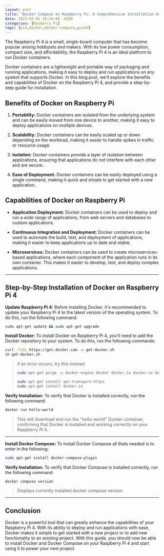 ```yaml
---
layout: post
title: "Docker Compose on Raspberry Pi: A Comprehensive Installation Guide"
date: 2023-02-01 16:24:00 -0100
categories: [Rasberry Pi]
tags: [pi4,docker,docker-compose,guide]
---
```


The Raspberry Pi 4 is a small, single-board computer that has become popular among hobbyists and makers. With its low power consumption, compact size, and affordability, the Raspberry Pi 4 is an ideal platform to run Docker containers. 

Docker containers are a lightweight and portable way of packaging and running applications, making it easy to deploy and run applications on any system that supports Docker. In this blog post, we'll explore the benefits and capabilities of Docker on the Raspberry Pi 4, and provide a step-by-step guide for installation.

## Benefits of Docker on Raspberry Pi

1. **Portability:** Docker containers are isolated from the underlying system and can be easily moved from one device to another, making it easy to deploy applications on multiple devices.

2. **Scalability:** Docker containers can be easily scaled up or down depending on the workload, making it easier to handle spikes in traffic or resource usage.

3. **Isolation:** Docker containers provide a layer of isolation between applications, ensuring that applications do not interfere with each other and are secure.

4. **Ease of Deployment:** Docker containers can be easily deployed using a single command, making it quick and simple to get started with a new application.

## Capabilities of Docker on Raspberry Pi

*  **Application Deployment:** Docker containers can be used to deploy and run a wide range of applications, from web servers and databases to custom applications.

* **Continuous Integration and Deployment:** Docker containers can be used to automate the build, test, and deployment of applications, making it easier to keep applications up to date and stable.

* **Microservices:** Docker containers can be used to create microservices-based applications, where each component of the application runs in its own container. This makes it easier to develop, test, and deploy complex applications.

---

## Step-by-Step Installation of Docker on Raspberry Pi 4

**Update Raspberry Pi 4:** Before installing Docker, it's recommended to update your Raspberry Pi 4 to the latest version of the operating system. To do this, run the following command:
```bash
sudo apt-get update && sudo apt-get upgrade
```
**Install Docker:** To install Docker on Raspberry Pi 4, you'll need to add the Docker repository to your system. To do this, run the following commands:
```bash
curl -fsSL https://get.docker.com -o get-docker.sh
sh get-docker.sh
```
>if an error occurs, try this instead:
>```bash
>sudo apt-get purge -y docker-engine docker docker.io docker-ce docker-ce-cli
>```
>```bash
>sudo apt-get install apt-transport-https
>sudo apt-get install docker.io
>```

**Verify Installation:** To verify that Docker is installed correctly, run the following command:
```bash
docker run hello-world
```
>This will download and run the "hello-world" Docker container, confirming that Docker is installed and working correctly on your Raspberry Pi 4.

---

**Install Docker Compose:** To install Docker Compose all thats needed is to enter in the following:
```bash
sudo apt-get install docker-compose-plugin
```

**Verify Installation:** To verify that Docker Compose is installed correctly, run the following command:
```bash
docker compose version
```
>Displays currently installed docker compose version

---

## Conclusion

Docker is a powerful tool that can greatly enhance the capabilities of your Raspberry Pi 4. With its ability to deploy and run applications with ease, Docker makes it simple to get started with a new project or to add new functionality to an existing project. With this guide, you should now be able to install Docker and Docker Compose on your Raspberry Pi 4 and start using it to power your next project.